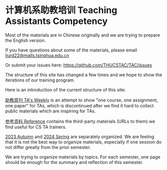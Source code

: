 # 计算机系助教培训 Teaching Assistants Competency

Most of the materials are in Chinese originally and we are trying to prepare the English version.

If you have questions about some of the materials, please email liurd22@mails.tsinghua.edu.cn 

Or submit your issues here: https://github.com/THUCSTAC/TAC/issues


The structure of this site has changed a few times and we hope to show the iterations of our training program.

Here is an introduction of the current structure of this site:

[助教周刊 TA's Weekly](https://thucstac.github.io/TAC/weekly/) is an attempt to show "one course, one assignment, one paper" for TAs, which is discontinued after we find it hard to collect public materials which are inspiring for TAs.

[参考资料 Reference](https://thucstac.github.io/TAC/reference/) contains the third-party materials (URLs to them) we find useful for CS TA trainers.

[2023 Autumn](https://thucstac.github.io/TAC/textbook/) and [2024 Spring](https://thucstac.github.io/TAC/2024S/) are separately organized. We are feeling that it is not the best way to organize materials, especially if one session do not differ greatly from the prior semester.

We are trying to organize materials by topics. For each semester, one page should be enough for the summary and reflection of this semester.